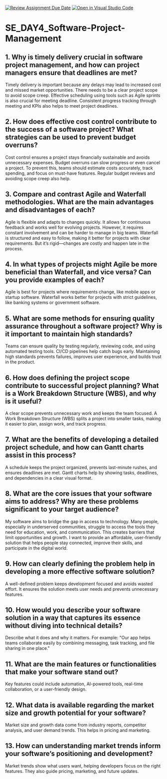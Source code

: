 [![Review Assignment Due Date](https://classroom.github.com/assets/deadline-readme-button-22041afd0340ce965d47ae6ef1cefeee28c7c493a6346c4f15d667ab976d596c.svg)](https://classroom.github.com/a/9pw6JKcu)
[![Open in Visual Studio Code](https://classroom.github.com/assets/open-in-vscode-2e0aaae1b6195c2367325f4f02e2d04e9abb55f0b24a779b69b11b9e10269abc.svg)](https://classroom.github.com/online_ide?assignment_repo_id=18892699&assignment_repo_type=AssignmentRepo)
# SE_DAY4_Software-Project-Management
## 1. Why is timely delivery crucial in software project management, and how can project managers ensure that deadlines are met?

Timely delivery is important because any delays may lead to increased cost and missed market opportunities. There needs to be a clear project scope to avoid scope creep. Effective scheduling using tools such as Agile sprints is also crucial for meeting deadline. Consistent progress tracking through meeting and KPIs also helps to meet project deadlines.

## 2. How does effective cost control contribute to the success of a software project? What strategies can be used to prevent budget overruns?

Cost control ensures a project stays financially sustainable and avoids unnecessary expenses. Budget overruns can slow progress or even cancel a project. To prevent this, teams should estimate costs accurately, track spending, and focus on must-have features. Regular budget reviews and avoiding scope creep also help.
    
## 3. Compare and contrast Agile and Waterfall methodologies. What are the main advantages and disadvantages of each?

Agile is flexible and adapts to changes quickly. It allows for continuous feedback and works well for evolving projects. However, it requires constant involvement and can be harder to manage in big teams. Waterfall is structured and easy to follow, making it better for projects with clear requirements. But it’s rigid—changes are costly and happen late in the process.
    
## 4. In what types of projects might Agile be more beneficial than Waterfall, and vice versa? Can you provide examples of each?

Agile is best for projects where requirements change, like mobile apps or startup software. Waterfall works better for projects with strict guidelines, like banking systems or government software.
    
## 5. What are some methods for ensuring quality assurance throughout a software project? Why is it important to maintain high standards?

Teams can ensure quality by testing regularly, reviewing code, and using automated testing tools. CI/CD pipelines help catch bugs early. Maintaining high standards prevents failures, improves user experience, and builds trust in the product.
    
## 6. How does defining the project scope contribute to successful project planning? What is a Work Breakdown Structure (WBS), and why is it useful?

A clear scope prevents unnecessary work and keeps the team focused. A Work Breakdown Structure (WBS) splits a project into smaller tasks, making it easier to plan, assign work, and track progress.
    
## 7. What are the benefits of developing a detailed project schedule, and how can Gantt charts assist in this process?

A schedule keeps the project organized, prevents last-minute rushes, and ensures deadlines are met. Gantt charts help by showing tasks, deadlines, and dependencies in a clear visual format.
    
## 8. What are the core issues that your software aims to address? Why are these problems significant to your target audience?

My software aims to bridge the gap in access to technology. Many people, especially in underserved communities, struggle to access the tools they need for education, work, and communication. This creates barriers that limit opportunities and growth. I want to provide an affordable, user-friendly solution that helps people stay connected, improve their skills, and participate in the digital world.
    
## 9. How can clearly defining the problem help in developing a more effective software solution?

A well-defined problem keeps development focused and avoids wasted effort. It ensures the solution meets user needs and prevents unnecessary features.
    
## 10. How would you describe your software solution in a way that captures its essence without diving into technical details?

Describe what it does and why it matters. For example: "Our app helps teams collaborate easily by combining messaging, task tracking, and file sharing in one place."
      
## 11. What are the main features or functionalities that make your software stand out?

Key features could include automation, AI-powered tools, real-time collaboration, or a user-friendly design.
      
## 12. What data is available regarding the market size and growth potential for your software?

Market size and growth data come from industry reports, competitor analysis, and user demand trends. This helps in pricing and marketing.
      
## 13. How can understanding market trends inform your software’s positioning and development?

Market trends show what users want, helping developers focus on the right features. They also guide pricing, marketing, and future updates.
